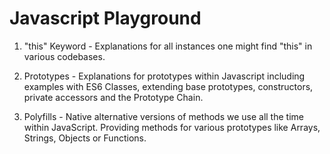 # Javascript Playground

1. "this" Keyword - Explanations for all instances one might find "this" in various codebases.

2. Prototypes - Explanations for prototypes within Javascript including examples with ES6 Classes, extending base prototypes, constructors, private accessors and the Prototype Chain.

3. Polyfills - Native alternative versions of methods we use all the time within JavaScript. Providing methods for various prototypes like Arrays, Strings, Objects or Functions.
